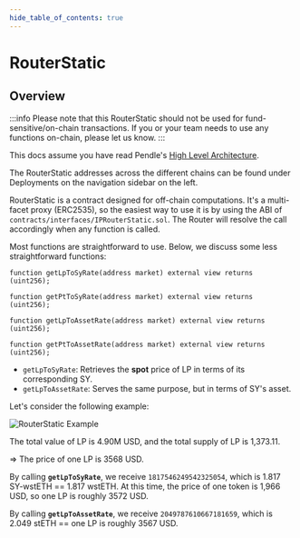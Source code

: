 ```yaml
---
hide_table_of_contents: true
---
```


# RouterStatic

## Overview

:::info
Please note that this RouterStatic should not be used for fund-sensitive/on-chain transactions. If you or your team needs to use any functions on-chain, please let us know.
:::

This docs assume you have read Pendle's [High Level Architecture](../HighLevelArchitecture.md).

The RouterStatic addresses across the different chains can be found under Deployments on the navigation sidebar on the left.

RouterStatic is a contract designed for off-chain computations. It's a multi-facet proxy (ERC2535), so the easiest way to use it is by using the ABI of `contracts/interfaces/IPRouterStatic.sol`. The Router will resolve the call accordingly when any function is called.

Most functions are straightforward to use. Below, we discuss some less straightforward functions:

```solidity
function getLpToSyRate(address market) external view returns (uint256);

function getPtToSyRate(address market) external view returns (uint256);

function getLpToAssetRate(address market) external view returns (uint256);

function getPtToAssetRate(address market) external view returns (uint256);
```

- `getLpToSyRate`: Retrieves the **spot** price of LP in terms of its corresponding SY.
- `getLpToAssetRate`: Serves the same purpose, but in terms of SY's asset.

Let's consider the following example:

![RouterStatic Example](/img/Developers/routerstatic_example.png "RouterStatic Example")

The total value of LP is 4.90M USD, and the total supply of LP is 1,373.11.

⇒ The price of one LP is 3568 USD.

By calling **`getLpToSyRate`**, we receive `1817546249542325054`, which is 1.817 SY-wstETH == 1.817 wstETH. At this time, the price of one token is 1,966 USD, so one LP is roughly 3572 USD.

By calling **`getLpToAssetRate`**, we receive `2049787610667181659`, which is 2.049 stETH == one LP is roughly 3567 USD.
